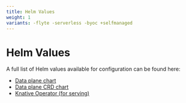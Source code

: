 ```yaml
---
title: Helm Values
weight: 1
variants: -flyte -serverless -byoc +selfmanaged
---
```


# Helm Values

A full list of Helm values available for configuration can be found here:

* [Data plane chart](https://github.com/unionai/helm-charts/tree/main/charts/dataplane)
* [Data plane CRD chart](https://github.com/unionai/helm-charts/tree/main/charts/dataplane-crds)
* [Knative Operator (for serving)](https://github.com/unionai/helm-charts/tree/main/charts/knative-operator)
